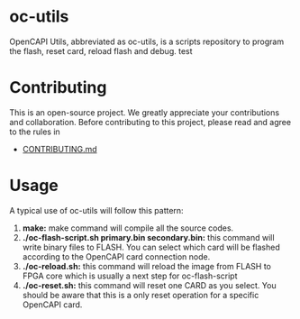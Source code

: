 # oc-utils
OpenCAPI Utils, abbreviated as oc-utils, is a scripts repository to program the flash, reset card, reload flash and debug.
test

# Contributing
This is an open-source project. We greatly appreciate your contributions and collaboration.
Before contributing to this project, please read and agree to the rules in
* [CONTRIBUTING.md](CONTRIBUTING.md)

# Usage
A typical use of oc-utils will follow this pattern:

1. **make:** make command will compile all the source codes.
2. **./oc-flash-script.sh primary.bin secondary.bin:** this command will write binary files to FLASH. You can select which card will be flashed according to the OpenCAPI card connection node.
3. **./oc-reload.sh:** this command will reload the image from FLASH to FPGA core which is usually a next step for oc-flash-script
4. **./oc-reset.sh:** this command will reset one CARD as you select. You should be aware that this is a only reset operation for a specific OpenCAPI card.
